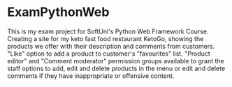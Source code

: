 # ExamPythonWeb
This is my exam project for SoftUni's Python Web Framework Course.
Creating a site for my keto fast food restaurant
KetoGo, showing the products we offer with their description
and comments from customers. "Like" option to add a product to 
customer's "favourites" list. "Product editor" and "Comment moderator"
permission groups available to grant the staff options to add, edit 
and delete products in the menu or edit and delete comments if they
have inappropriate or offensive content.
